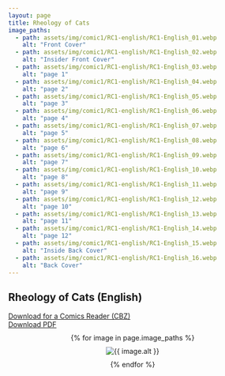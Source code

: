```yaml
---
layout: page
title: Rheology of Cats
image_paths:
  - path: assets/img/comic1/RC1-english/RC1-English_01.webp 
    alt: "Front Cover"
  - path: assets/img/comic1/RC1-english/RC1-English_02.webp
    alt: "Insider Front Cover"
  - path: assets/img/comic1/RC1-english/RC1-English_03.webp
    alt: "page 1"
  - path: assets/img/comic1/RC1-english/RC1-English_04.webp
    alt: "page 2"
  - path: assets/img/comic1/RC1-english/RC1-English_05.webp
    alt: "page 3"
  - path: assets/img/comic1/RC1-english/RC1-English_06.webp
    alt: "page 4"
  - path: assets/img/comic1/RC1-english/RC1-English_07.webp
    alt: "page 5"
  - path: assets/img/comic1/RC1-english/RC1-English_08.webp
    alt: "page 6"
  - path: assets/img/comic1/RC1-english/RC1-English_09.webp
    alt: "page 7"
  - path: assets/img/comic1/RC1-english/RC1-English_10.webp
    alt: "page 8"
  - path: assets/img/comic1/RC1-english/RC1-English_11.webp
    alt: "page 9"
  - path: assets/img/comic1/RC1-english/RC1-English_12.webp
    alt: "page 10"
  - path: assets/img/comic1/RC1-english/RC1-English_13.webp
    alt: "page 11"
  - path: assets/img/comic1/RC1-english/RC1-English_14.webp
    alt: "page 12"
  - path: assets/img/comic1/RC1-english/RC1-English_15.webp
    alt: "Inside Back Cover"
  - path: assets/img/comic1/RC1-english/RC1-English_16.webp
    alt: "Back Cover"
---
```


<div class="col-lg-12 text-center">
	<h2 class="section-heading text-uppercase">Rheology of Cats (English)</h2>
        <div class="text-muted">
           <a href="{{ site.url }}/downloads/comic1-english/RC1-English.cbz">Download for a Comics Reader (CBZ)</a>
        </div>
        <div class="text-muted">
           <a href="{{ site.url }}/downloads/comic1-english/RC1-English.pdf">Download PDF</a>
        </div>
        
</div>

<div style="display: flex; flex-direction: column; align-items: center; margin-top: 10px; margin-bottom: 30px;">
  {% for image in page.image_paths %}
    <img src="{{ image.path }}" alt="{{ image.alt }}" style="max-width: 80%; height: auto; margin: 10px;">
  {% endfor %}
</div>












